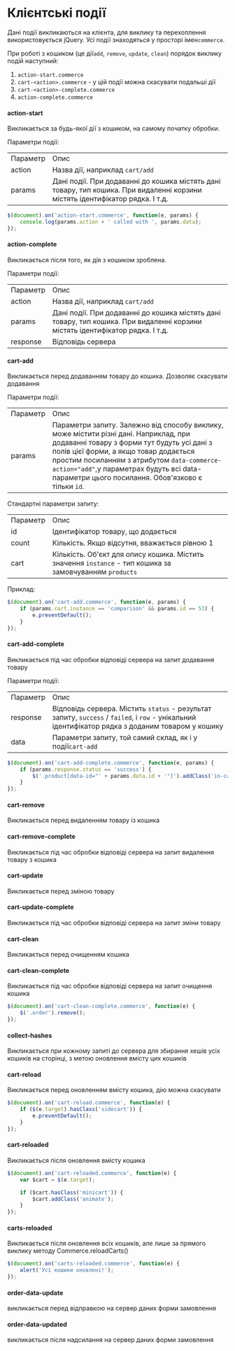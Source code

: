 # Клієнтські події

Дані події викликаються на клієнта, для виклику та перехоплення використовується jQuery. Усі події знаходяться у просторі імен`commerce`.

При роботі з кошиком (це дії`add`, `remove`, `update`, `clean`) порядок виклику подій наступний:

1. `action-start.commerce`
2. `cart-<action>.commerce` - у цій події можна скасувати подальші дії
3. `cart-<action>-complete.commerce`
4. `action-complete.commerce`

#### action-start

Викликається за будь-якої дії з кошиком, на самому початку обробки.

Параметри події:

<table width="100%">
<tr><td>Параметр</td><td>Опис</td></tr>
<tr><td>action</td><td>Назва дії, наприклад <code>cart/add</code></td></tr>
<tr><td>params</td><td>Дані події. При додаванні до кошика містять дані товару, тип кошика. При видаленні корзини містять ідентифікатор рядка. І т.д.</td></tr>
</table>

```js
$(document).on('action-start.commerce', function(e, params) {
    console.log(params.action + ' called with ', params.data);
});
```

#### action-complete

Викликається після того, як дія з кошиком зроблена.

Параметри події:

<table width="100%">
<tr><td>Параметр</td><td>Опис</td></tr>
<tr><td>action</td><td>Назва дії, наприклад  <code>cart/add</code></td></tr>
<tr><td>params</td><td>Дані події. При додаванні до кошика містять дані товару, тип кошика. При видаленні корзини містять ідентифікатор рядка. І т.д.</td></tr>
<tr><td>response</td><td>Відповідь сервера</td></tr>
</table>

#### cart-add

Викликається перед додаванням товару до кошика. Дозволяє скасувати додавання

Параметри події:

<table width="100%">
<tr><td>Параметр</td><td>Опис</td></tr>
<tr><td>params</td><td>Параметри запиту. Залежно від способу виклику, може містити різні дані. Наприклад, при додаванні товару з форми тут будуть усі дані з полів цієї форми, а якщо товар додається простим посиланням з атрибутом <code>data-commerce-action="add"</code>,у параметрах будуть всі data-параметри цього посилання. Обов'язково є тільки <code>id</code>.</td></tr>
</table>

Стандартні параметри запиту:

<table width="100%">
<tr><td>Параметр</td><td>Опис</td></tr>
<tr><td>id</td><td>Ідентифікатор товару, що додається</td></tr>
<tr><td>count</td><td>Кількість. Якщо відсутня, вважається рівною 1</td></tr>
<tr><td>cart</td><td>Кількість. Об'єкт для опису кошика. Містить значення  <code>instance</code> - тип кошика за замовчуванням  <code>products</code></td></tr>
</table>

Приклад:

```js
$(document).on('cart-add.commerce', function(e, params) {
    if (params.cart.instance == 'comparison' && params.id == 53) {
        e.preventDefault();
    }
});
```

#### cart-add-complete

Викликається під час обробки відповіді сервера на запит додавання товару

Параметри події:

<table width="100%">
<tr><td>Параметр</td><td>Опис</td></tr>
<tr><td>response</td><td>Відповідь сервера. Містить <code>status</code> - результат запиту, <code>success</code> / <code>failed</code>, і <code>row</code> - унікальний ідентифікатор рядка з доданим товаром у кошику</td></tr>
<tr><td>data</td><td>Параметри запиту, той самий склад, як і у події<code>cart-add</code></td></tr>
</table>

```js
$(document).on('cart-add-complete.commerce', function(e, params) {
    if (params.response.status == 'success') {
        $('.product[data-id="' + params.data.id + '"]').addClass('in-cart');
    }
});
```

#### cart-remove

Викликається перед видаленням товару із кошика

#### cart-remove-complete

Викликається під час обробки відповіді сервера на запит видалення товару з кошика

#### cart-update

Викликається перед зміною товару

#### cart-update-complete

Викликається під час обробки відповіді сервера на запит зміни товару

#### cart-clean

Викликається перед очищенням кошика

#### cart-clean-complete

Викликається під час обробки відповіді сервера на запит очищення кошика

```js
$(document).on('cart-clean-complete.commerce', function(e) {
    $('.order').remove();
});
```

#### collect-hashes

Викликається при кожному запиті до сервера для збирання хешів усіх кошиків на сторінці, з метою оновлення вмісту цих кошиків

#### cart-reload

Викликається перед оновленням вмісту кошика, дію можна скасувати

```js
$(document).on('cart-reload.commerce', function(e) {
    if ($(e.target).hasClass('sidecart')) {
        e.preventDefault();
    }
});
```

#### cart-reloaded

Викликається після оновлення вмісту кошика

```js
$(document).on('cart-reloaded.commerce', function(e) {
    var $cart = $(e.target);

    if ($cart.hasClass('minicart')) {
        $cart.addClass('animate');
    }
});
```

#### carts-reloaded

Викликається після оновлення всіх кошиків, але лише за прямого виклику методу Commerce.reloadCarts()

```js
$(document).on('carts-reloaded.commerce', function(e) {
    alert('Усі кошики оновлені!');
});
```

#### order-data-update

викликається перед відправкою на сервер даних форми замовлення

#### order-data-updated

викликається після надсилання на сервер даних форми замовлення
